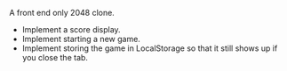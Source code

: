 A front end only 2048 clone.

* Implement a score display.
* Implement starting a new game.
* Implement storing the game in LocalStorage so that it still shows up if you close the tab.

